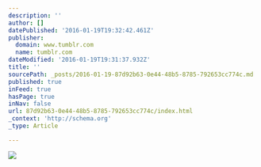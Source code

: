 ```yaml
---
description: ''
author: []
datePublished: '2016-01-19T19:32:42.461Z'
publisher:
  domain: www.tumblr.com
  name: tumblr.com
dateModified: '2016-01-19T19:31:37.932Z'
title: ''
sourcePath: _posts/2016-01-19-87d92b63-0e44-48b5-8785-792653cc774c.md
published: true
inFeed: true
hasPage: true
inNav: false
url: 87d92b63-0e44-48b5-8785-792653cc774c/index.html
_context: 'http://schema.org'
_type: Article

---
```

![](https://49.media.tumblr.com/159330570c795fd33261974639577c73/tumblr_ngqx8whAS01t372dyo1_500.gif)